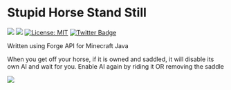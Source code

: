 # Stupid Horse Stand Still 
[![](http://cf.way2muchnoise.eu/358241.svg)](https://www.curseforge.com/minecraft/mc-mods/stupid-horse-stand-still) 
[![](http://cf.way2muchnoise.eu/versions/358241.svg)](https://www.curseforge.com/minecraft/mc-mods/stupid-horse-stand-still)
[![License: MIT](https://img.shields.io/badge/License-MIT-green.svg)](https://opensource.org/licenses/MIT)
[![Twitter Badge](https://img.shields.io/badge/contact-twitter-blue.svg)](https://twitter.com/lothrazar)
 

Written using Forge API for Minecraft Java 

When you get off your horse, if it is owned and saddled, it will disable its own AI and wait for you.   Enable AI again by riding it OR removing the saddle


[![](https://c5.patreon.com/external/logo/become_a_patron_button.png)](https://www.patreon.com/lothrazar)
